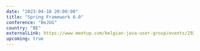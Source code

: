 ```yaml
---
date: "2023-04-18 20:00:00"
title: "Spring Framework 6.0"
conference: "BeJUG"
country: "BE"
externalLink: https://www.meetup.com/belgian-java-user-group/events/292156325/
upcoming: true
---
```

